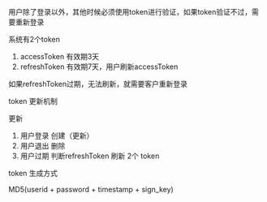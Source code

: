 用户除了登录以外，其他时候必须使用token进行验证，如果token验证不过，需要重新登录


系统有2个token
1. accessToken 有效期3天
2. refreshToken 有效期7天，用户刷新accessToken

如果refreshToken过期，无法刷新，就需要客户重新登录


token 更新机制

更新
1. 用户登录 创建（更新）
2. 用户退出 删除
3. 用户过期 判断refreshToken 刷新 2个 token


token 生成方式

MD5(userid + password + timestamp + sign_key)